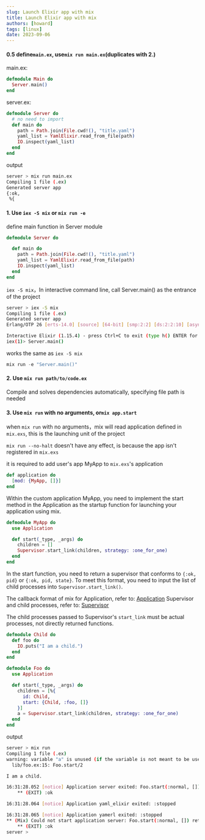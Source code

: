 ```yaml
---
slug: Launch Elixir app with mix
title: Launch Elixir app with mix
authors: [howard]
tags: [linux]
date: 2023-09-06
---
```

#### 0.5 define`main.ex`, use`mix run main.ex`(duplicates with 2.)
main.ex:

```elixir
defmodule Main do
  Server.main()
end
```

<!-- truncate -->

server.ex:
```elixir
defmodule Server do
  # no need to import 
  def main do
    path = Path.join(File.cwd!(), "title.yaml")
    yaml_list = YamlElixir.read_from_file(path)
    IO.inspect(yaml_list)
  end
end
```

output
```bash
server > mix run main.ex
Compiling 1 file (.ex)
Generated server app
{:ok,
 %{
```

#### 1. Use `iex -S mix` or `mix run -e`

define main function in Server module
```elixir
defmodule Server do

  def main do
    path = Path.join(File.cwd!(), "title.yaml")
    yaml_list = YamlElixir.read_from_file(path)
    IO.inspect(yaml_list)
  end
end
```

`iex -S mix`，In interactive command line, call Server.main() as the entrance of the project
```bash
server > iex -S mix
Compiling 1 file (.ex)
Generated server app
Erlang/OTP 26 [erts-14.0] [source] [64-bit] [smp:2:2] [ds:2:2:10] [async-threads:1] [jit:ns]

Interactive Elixir (1.15.4) - press Ctrl+C to exit (type h() ENTER for help)
iex(1)> Server.main()
```

works the same as `iex -S mix`
```elixir
mix run -e "Server.main()"
```

#### 2. Use `mix run path/to/code.ex`

Compile and solves dependencies automatically, specifying file path is needed

#### 3. Use `mix run` with no arguments, or`mix app.start`

when `mix run` with no arguments，mix will read application defined in `mix.exs`, this is the launching unit of the project 

`mix run --no-halt` doesn't have any effect, is because the app isn't registered in `mix.exs`

it is required to add user's app MyApp to `mix.exs`'s application

```elixir
def application do
  [mod: {MyApp, []}]
end
```

Within the custom application MyApp, you need to implement the start method in the Application as the startup function for launching your application using mix.

```elixir
defmodule MyApp do
  use Application

  def start(_type, _args) do
    children = []
    Supervisor.start_link(children, strategy: :one_for_one)
  end
end
```

In the start function, you need to return a supervisor that conforms to `{:ok, pid}` or `{:ok, pid, state}`. To meet this format, you need to input the list of child processes into `Supervisor.start_link()`.

The callback format of mix for Application, refer to: [Application](https://hexdocs.pm/elixir/1.12/Application.html)
Supervisor and child processes, refer to: [Supervisor](https://hexdocs.pm/elixir/1.12/Supervisor.html)

The child processes passed to Supervisor's `start_link` must be actual processes, not directly returned functions.
```elixir
defmodule Child do
  def foo do
    IO.puts("I am a child.")
  end
end

defmodule Foo do
  use Application

  def start(_type, _args) do
    children = [%{
      id: Child,
      start: {Child, :foo, []}
    }]
    a = Supervisor.start_link(children, strategy: :one_for_one)
  end
end
```

output

```bash
server > mix run
Compiling 1 file (.ex)
warning: variable "a" is unused (if the variable is not meant to be used, prefix it with an underscore)
  lib/foo.ex:15: Foo.start/2

I am a child.

16:31:28.052 [notice] Application server exited: Foo.start(:normal, []) returned an error: shutdown: failed to start child: Child
    ** (EXIT) :ok

16:31:28.064 [notice] Application yaml_elixir exited: :stopped

16:31:28.065 [notice] Application yamerl exited: :stopped
** (Mix) Could not start application server: Foo.start(:normal, []) returned an error: shutdown: failed to start child: Child
    ** (EXIT) :ok
server > 
```
